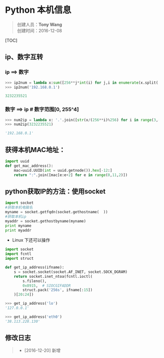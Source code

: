 # Python 本机信息
>创建人员：**Tony Wang**   
>创建时间：2016-12-08

[TOC]

## ip、数字互转

### ip ==> 数字

```Python
>>> ip2num = lambda x:sum([256**j*int(i) for j,i in enumerate(x.split('.')[::-1])])
>>> ip2num('192.168.0.1')

3232235521
```


### 数字 ==> ip # 数字范围[0, 255^4]

```Python
>>> num2ip = lambda x: '.'.join([str(x/(256**i)%256) for i in range(3,-1,-1)])
>>> num2ip(3232235521)

'192.168.0.1'
```


## 获得本机MAC地址：
```Python
import uuid
def get_mac_address():
    mac=uuid.UUID(int = uuid.getnode()).hex[-12:]
    return ":".join([mac[e:e+2] for e in range(0,11,2)])
```

## python获取IP的方法：使用socket
```Python
import socket
#获取本机电脑名
myname = socket.getfqdn(socket.gethostname(  ))
#获取本机ip
myaddr = socket.gethostbyname(myname)
print myname
print myaddr
```

* Linux 下还可以操作   

```Python
import socket
import fcntl
import struct

def get_ip_address(ifname):
    s = socket.socket(socket.AF_INET, socket.SOCK_DGRAM)
    return socket.inet_ntoa(fcntl.ioctl(
        s.fileno(),
        0x8915,  # SIOCGIFADDR
        struct.pack('256s', ifname[:15])
    )[20:24])

>>> get_ip_address('lo')
'127.0.0.1'

>>> get_ip_address('eth0')
'38.113.228.130'
```

## 修改日志
> + [2016-12-20]  新增  
